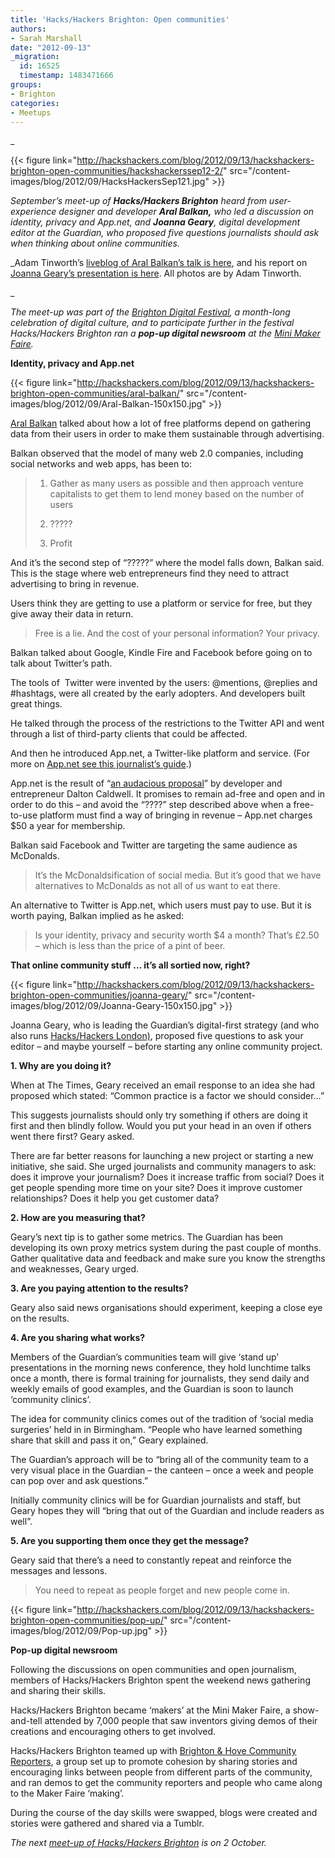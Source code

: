 ```yaml
---
title: 'Hacks/Hackers Brighton: Open communities'
authors:
- Sarah Marshall
date: "2012-09-13"
_migration:
  id: 16525
  timestamp: 1483471666
groups:
- Brighton
categories:
- Meetups
---
```


_

{{< figure link="http://hackshackers.com/blog/2012/09/13/hackshackers-brighton-open-communities/hackshackerssep12-2/" src="/content-images/blog/2012/09/HacksHackersSep121.jpg" >}}</p> 

</em>

_September&#8217;s meet-up of **Hacks/Hackers Brighton** heard from user-experience designer and developer **Aral Balkan,** who led a discussion on identity, privacy and App.net, and **Joanna Geary**, digital development editor at the Guardian, who proposed five questions journalists should ask when thinking about online communities._

_Adam Tinworth&#8217;s [liveblog of Aral Balkan&#8217;s talk is here][1], and his report on [Joanna Geary&#8217;s presentation is here][2]. All photos are by Adam Tinworth.

_ 

_The meet-up was part of the [Brighton Digital Festival][3], a month-long celebration of digital culture, and to participate further in the festival Hacks/Hackers Brighton ran a **pop-up digital newsroom** at the [Mini Maker Faire][4]._

**Identity, privacy and App.net**

{{< figure link="http://hackshackers.com/blog/2012/09/13/hackshackers-brighton-open-communities/aral-balkan/" src="/content-images/blog/2012/09/Aral-Balkan-150x150.jpg" >}}

[Aral Balkan][5] talked about how a lot of free platforms depend on gathering data from their users in order to make them sustainable through advertising.

Balkan observed that the model of many web 2.0 companies, including social networks and web apps, has been to:

> 1. Gather as many users as possible and then approach venture capitalists to get them to lend money based on the number of users
> 
> 2. ?????
> 
> 3. Profit

And it&#8217;s the second step of &#8220;?????&#8221; where the model falls down, Balkan said. This is the stage where web entrepreneurs find they need to attract advertising to bring in revenue.

Users think they are getting to use a platform or service for free, but they give away their data in return.

> Free is a lie. And the cost of your personal information? Your privacy.

Balkan talked about Google, Kindle Fire and Facebook before going on to talk about Twitter&#8217;s path.

The tools of  Twitter were invented by the users: @mentions, @replies and #hashtags, were all created by the early adopters. And developers built great things.

He talked through the process of the restrictions to the Twitter API and went through a list of third-party clients that could be affected.

And then he introduced App.net, a Twitter-like platform and service. (For more on [App.net see this journalist&#8217;s guide][6].)

App.net is the result of &#8220;[an audacious proposal][7]&#8221; by developer and entrepreneur Dalton Caldwell. It promises to remain ad-free and open and in order to do this – and avoid the &#8220;????&#8221; step described above when a free-to-use platform must find a way of bringing in revenue – App.net charges $50 a year for membership.

Balkan said Facebook and Twitter are targeting the same audience as McDonalds.

> It&#8217;s the McDonaldsification of social media. But it&#8217;s good that we have alternatives to McDonalds as not all of us want to eat there.

An alternative to Twitter is App.net, which users must pay to use. But it is worth paying, Balkan implied as he asked:

> Is your identity, privacy and security worth $4 a month? That&#8217;s £2.50 – which is less than the price of a pint of beer.

**That online community stuff … it&#8217;s all sortied now, right?**

{{< figure link="http://hackshackers.com/blog/2012/09/13/hackshackers-brighton-open-communities/joanna-geary/" src="/content-images/blog/2012/09/Joanna-Geary-150x150.jpg" >}}

Joanna Geary, who is leading the Guardian&#8217;s digital-first strategy (and who also runs [Hacks/Hackers London)][8], proposed five questions to ask your editor – and maybe yourself – before starting any online community project.

**1. Why are you doing it?**

When at The Times, Geary received an email response to an idea she had proposed which stated: &#8220;Common practice is a factor we should consider…&#8221;

This suggests journalists should only try something if others are doing it first and then blindly follow. Would you put your head in an oven if others went there first? Geary asked.

There are far better reasons for launching a new project or starting a new initiative, she said. She urged journalists and community managers to ask: does it improve your journalism? Does it increase traffic from social? Does it get people spending more time on your site? Does it improve customer relationships? Does it help you get customer data?

**2. How are you measuring that?**

Geary&#8217;s next tip is to gather some metrics. The Guardian has been developing its own proxy metrics system during the past couple of months. Gather qualitative data and feedback and make sure you know the strengths and weaknesses, Geary urged.

**3. Are you paying attention to the results?**

Geary also said news organisations should experiment, keeping a close eye on the results.

**4. Are you sharing what works?**

Members of the Guardian&#8217;s communities team will give &#8216;stand up&#8217; presentations in the morning news conference, they hold lunchtime talks once a month, there is formal training for journalists, they send daily and weekly emails of good examples, and the Guardian is soon to launch &#8216;community clinics&#8217;.

The idea for community clinics comes out of the tradition of &#8216;social media surgeries&#8217; held in in Birmingham. &#8220;People who have learned something share that skill and pass it on,&#8221; Geary explained.

The Guardian&#8217;s approach will be to &#8220;bring all of the community team to a very visual place in the Guardian – the canteen – once a week and people can pop over and ask questions.&#8221;

Initially community clinics will be for Guardian journalists and staff, but Geary hopes they will &#8220;bring that out of the Guardian and include readers as well&#8221;.

**5. Are you supporting them once they get the message?**

Geary said that there&#8217;s a need to constantly repeat and reinforce the messages and lessons.

> You need to repeat as people forget and new people come in.

{{< figure link="http://hackshackers.com/blog/2012/09/13/hackshackers-brighton-open-communities/pop-up/" src="/content-images/blog/2012/09/Pop-up.jpg" >}}

**Pop-up digital newsroom**

Following the discussions on open communities and open journalism, members of Hacks/Hackers Brighton spent the weekend news gathering and sharing their skills.

Hacks/Hackers Brighton became &#8216;makers&#8217; at the Mini Maker Faire, a show-and-tell attended by 7,000 people that saw inventors giving demos of their creations and encouraging others to get involved.

Hacks/Hackers Brighton teamed up with [Brighton & Hove Community Reporters][9], a group set up to promote cohesion by sharing stories and encouraging links between people from different parts of the community, and ran demos to get the community reporters and people who came along to the Maker Faire &#8216;making&#8217;.

During the course of the day skills were swapped, blogs were created and stories were gathered and shared via a Tumblr.

_The next [meet-up of Hacks/Hackers Brighton][10] is on 2 October._

 [1]: http://www.onemanandhisblog.com/archives/2012/09/aral_on_identity_and_privacy_-_hackshack.html "One Man and His Blog"
 [2]: http://www.onemanandhisblog.com/archives/2012/09/joanna_geary_so_that_online_community_st.html
 [3]: http://2012.brightondigitalfestival.co.uk/
 [4]: http://www.makerfairebrighton.com/
 [5]: http://aralbalkan.com/
 [6]: http://www.journalism.co.uk/news/a-journalist-s-guide-to-app-net/s2/a550294/ "Journalism.co.uk"
 [7]: http://daltoncaldwell.com/an-audacious-proposal "Dalton Caldwell's blog"
 [8]: http://meetuplondon.hackshackers.com/
 [9]: http://bhcr.scip.org.uk/
 [10]: http://www.meetup.com/Hacks-Hackers-Brighton/
